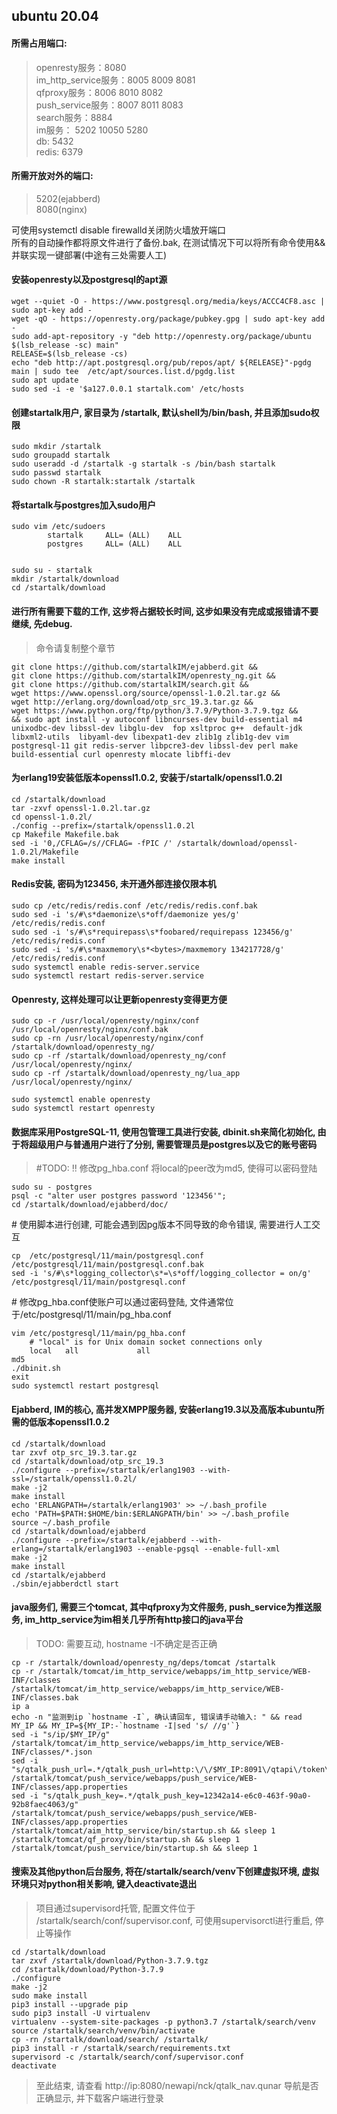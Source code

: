 ## ubuntu 20.04  
#### 所需占用端口:  
> openresty服务：8080  
> im_http_service服务：8005 8009 8081  
> qfproxy服务：8006 8010 8082  
> push_service服务：8007 8011 8083  
> search服务：8884  
> im服务： 5202 10050 5280  
> db: 5432  
> redis: 6379  

#### 所需开放对外的端口: 
> 5202(ejabberd)  
> 8080(nginx)  

可使用systemctl disable firewalld关闭防火墙放开端口  
所有的自动操作都将原文件进行了备份.bak, 在测试情况下可以将所有命令使用&&并联实现一键部署(中途有三处需要人工)  


#### 安装openresty以及postgresql的apt源
```
wget --quiet -O - https://www.postgresql.org/media/keys/ACCC4CF8.asc | sudo apt-key add -
wget -qO - https://openresty.org/package/pubkey.gpg | sudo apt-key add -
sudo add-apt-repository -y "deb http://openresty.org/package/ubuntu $(lsb_release -sc) main"
RELEASE=$(lsb_release -cs)
echo "deb http://apt.postgresql.org/pub/repos/apt/ ${RELEASE}"-pgdg main | sudo tee  /etc/apt/sources.list.d/pgdg.list
sudo apt update
sudo sed -i -e '$a127.0.0.1 startalk.com' /etc/hosts
```

#### 创建startalk用户, 家目录为 /startalk, 默认shell为/bin/bash, 并且添加sudo权限
```
sudo mkdir /startalk 
sudo groupadd startalk
sudo useradd -d /startalk -g startalk -s /bin/bash startalk
sudo passwd startalk
sudo chown -R startalk:startalk /startalk
```

#### 将startalk与postgres加入sudo用户
```
sudo vim /etc/sudoers
		startalk     ALL= (ALL)    ALL
		postgres     ALL= (ALL)    ALL
		

sudo su - startalk
mkdir /startalk/download
cd /startalk/download
```

#### 进行所有需要下载的工作, 这步将占据较长时间, 这步如果没有完成或报错请不要继续, 先debug. 
>命令请复制整个章节
```
git clone https://github.com/startalkIM/ejabberd.git &&
git clone https://github.com/startalkIM/openresty_ng.git &&
git clone https://github.com/startalkIM/search.git &&
wget https://www.openssl.org/source/openssl-1.0.2l.tar.gz &&
wget http://erlang.org/download/otp_src_19.3.tar.gz &&
wget https://www.python.org/ftp/python/3.7.9/Python-3.7.9.tgz &&
&& sudo apt install -y autoconf libncurses-dev build-essential m4 unixodbc-dev libssl-dev libglu-dev  fop xsltproc g++  default-jdk  libxml2-utils  libyaml-dev libexpat1-dev zlib1g zlib1g-dev vim  postgresql-11 git redis-server libpcre3-dev libssl-dev perl make build-essential curl openresty mlocate libffi-dev
```

#### 为erlang19安装低版本openssl1.0.2, 安装于/startalk/openssl1.0.2l
```
cd /startalk/download
tar -zxvf openssl-1.0.2l.tar.gz
cd openssl-1.0.2l/
./config --prefix=/startalk/openssl1.0.2l
cp Makefile Makefile.bak
sed -i '0,/CFLAG=/s//CFLAG= -fPIC /' /startalk/download/openssl-1.0.2l/Makefile
make install
```

#### Redis安装, 密码为123456, 未开通外部连接仅限本机
```
sudo cp /etc/redis/redis.conf /etc/redis/redis.conf.bak
sudo sed -i 's/#\s*daemonize\s*off/daemonize yes/g' /etc/redis/redis.conf
sudo sed -i 's/#\s*requirepass\s*foobared/requirepass 123456/g' /etc/redis/redis.conf
sudo sed -i 's/#\s*maxmemory\s*<bytes>/maxmemory 134217728/g' /etc/redis/redis.conf
sudo systemctl enable redis-server.service
sudo systemctl restart redis-server.service
```

#### Openresty, 这样处理可以让更新openresty变得更方便
```
sudo cp -r /usr/local/openresty/nginx/conf /usr/local/openresty/nginx/conf.bak
sudo cp -rn /usr/local/openresty/nginx/conf /startalk/download/openresty_ng/
sudo cp -rf /startalk/download/openresty_ng/conf /usr/local/openresty/nginx/
sudo cp -rf /startalk/download/openresty_ng/lua_app /usr/local/openresty/nginx/

sudo systemctl enable openresty
sudo systemctl restart openresty
```

#### 数据库采用PostgreSQL-11, 使用包管理工具进行安装, dbinit.sh来简化初始化, 由于将超级用户与普通用户进行了分别, 需要管理员是postgres以及它的账号密码
> #TODO: !! 修改pg_hba.conf 将local的peer改为md5, 使得可以密码登陆  
```
sudo su - postgres
psql -c "alter user postgres password '123456'";
cd /startalk/download/ejabberd/doc/
```  
\# 使用脚本进行创建, 可能会遇到因pg版本不同导致的命令错误, 需要进行人工交互
```
cp  /etc/postgresql/11/main/postgresql.conf  /etc/postgresql/11/main/postgresql.conf.bak  
sed -i 's/#\s*logging_collector\s*=\s*off/logging_collector = on/g'  /etc/postgresql/11/main/postgresql.conf  
```
\# 修改pg_hba.conf使账户可以通过密码登陆, 文件通常位于/etc/postgresql/11/main/pg_hba.conf
```
vim /etc/postgresql/11/main/pg_hba.conf
	# "local" is for Unix domain socket connections only
	local   all             all                                     md5
./dbinit.sh
exit
sudo systemctl restart postgresql
```



#### Ejabberd, IM的核心, 高并发XMPP服务器, 安装erlang19.3以及高版本ubuntu所需的低版本openssl1.0.2
```
cd /startalk/download
tar zxvf otp_src_19.3.tar.gz
cd /startalk/download/otp_src_19.3
./configure --prefix=/startalk/erlang1903 --with-ssl=/startalk/openssl1.0.2l/
make -j2
make install 
echo 'ERLANGPATH=/startalk/erlang1903' >> ~/.bash_profile
echo 'PATH=$PATH:$HOME/bin:$ERLANGPATH/bin' >> ~/.bash_profile
source ~/.bash_profile
cd /startalk/download/ejabberd
./configure --prefix=/startalk/ejabberd --with-erlang=/startalk/erlang1903 --enable-pgsql --enable-full-xml
make -j2
make install
cd /startalk/ejabberd
./sbin/ejabberdctl start
```


#### java服务们, 需要三个tomcat, 其中qfproxy为文件服务, push_service为推送服务, im_http_service为im相关几乎所有http接口的java平台  
> TODO: 需要互动, hostname -I不确定是否正确
```
cp -r /startalk/download/openresty_ng/deps/tomcat /startalk
cp -r /startalk/tomcat/im_http_service/webapps/im_http_service/WEB-INF/classes /startalk/tomcat/im_http_service/webapps/im_http_service/WEB-INF/classes.bak
ip a
echo -n "监测到ip `hostname -I`, 确认请回车, 错误请手动输入: " && read MY_IP && MY_IP=${MY_IP:-`hostname -I|sed 's/ //g'`}
sed -i "s/ip/$MY_IP/g" /startalk/tomcat/im_http_service/webapps/im_http_service/WEB-INF/classes/*.json
sed -i "s/qtalk_push_url=.*/qtalk_push_url=http:\/\/$MY_IP:8091\/qtapi\/token\/sendPush.qunar/g" /startalk/tomcat/push_service/webapps/push_service/WEB-INF/classes/app.properties
sed -i "s/qtalk_push_key=.*/qtalk_push_key=12342a14-e6c0-463f-90a0-92b8faec4063/g" /startalk/tomcat/push_service/webapps/push_service/WEB-INF/classes/app.properties
/startalk/tomcat/aim_http_service/bin/startup.sh && sleep 1
/startalk/tomcat/qf_proxy/bin/startup.sh && sleep 1
/startalk/tomcat/push_service/bin/startup.sh && sleep 1
```


#### 搜索及其他python后台服务, 将在/startalk/search/venv下创建虚拟环境, 虚拟环境只对python相关影响, 键入deactivate退出
> 项目通过supervisord托管, 配置文件位于 /startalk/search/conf/supervisor.conf, 可使用supervisorctl进行重启, 停止等操作
```
cd /startalk/download
tar zxvf /startalk/download/Python-3.7.9.tgz 
cd /startalk/download/Python-3.7.9
./configure
make -j2
sudo make install
pip3 install --upgrade pip
sudo pip3 install -U virtualenv
virtualenv --system-site-packages -p python3.7 /startalk/search/venv
source /startalk/search/venv/bin/activate
cp -rn /startalk/download/search/ /startalk/
pip3 install -r /startalk/search/requirements.txt
supervisord -c /startalk/search/conf/supervisor.conf
deactivate
```


> 至此结束, 请查看 http://ip:8080/newapi/nck/qtalk_nav.qunar 导航是否正确显示, 并下载客户端进行登录
